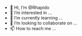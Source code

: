 - 👋 Hi, I’m @Rhapido
- 👀 I’m interested in ...
- 🌱 I’m currently learning ...
- 💞️ I’m looking to collaborate on ...
- 📫 How to reach me ...

<!---
Rhapido/Rhapido is a ✨ special ✨ repository because its `README.md` (this file) appears on your GitHub profile.
You can click the Preview link to take a look at your changes.
--->
